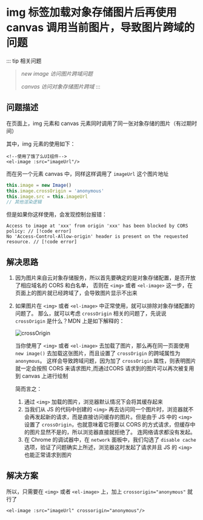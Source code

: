 # img 标签加载对象存储图片后再使用 canvas 调用当前图片，导致图片跨域的问题

::: tip 相关问题
> *new image 访问图片跨域问题*
>
> *canvas 访问对象存储图片跨域*
:::

## 问题描述

在页面上，img 元素和 canvas 元素同时调用了同一张对象存储的图片（有过期时间）

其中，img 元素的使用如下：

```vue
<!--使用了饿了么UI组件-->
<el-image :src="imageUrl"/>
```

而在另一个元素 canvas 中，同样这样调用了 `imageUrl` 这个图片地址

```js
this.image = new Image()
this.image.crossOrigin = 'anonymous'
this.image.src = this.imageUrl
// 其他渲染逻辑
```

但是如果你这样使用，会发现控制台报错：

```
Access to image at 'xxx' from origin 'xxx' has been blocked by CORS policy: // [!code error]
No 'Access-Control-Allow-origin' header is present on the requested resource. // [!code error]
```

## 解决思路

1. 因为图片来自云对象存储服务，所以首先要确定的是对象存储配置，是否开放了相应域名的 CORS 和白名单，
   否则在 `<img>` 或者 `<el-image>` 这一步，在页面上的图片就已经跨域了，会导致图片显示不出来
2. 如果图片在 `<img>` 或者 `<el-image>` 中正常使用，就可以排除对象存储配置的问题了。
   那么，就可以考虑 `crossOrigin` 相关的问题了，先说说 `crossOrigin` 是什么？MDN 上是如下解释的：

   ![crossOrigin](/images/crossOrigin.png)

   当你使用了 `<img>` 或者 `<el-image>` 去加载了图片，那么再在同一页面使用 `new image()`
   去加载这张图片，而且设置了 `crossOrigin` 的跨域属性为 `anonymous`。
   这样会导致跨域问题，因为加了 `crossOrigin` 属性，则表明图片就一定会按照 CORS 来请求图片,而通过CORS 请求到的图片可以再次被复用到
   canvas 上进行绘制

   简而言之：
    1. 通过 `<img>` 加载的图片，浏览器默认情况下会将其缓存起来
    2. 当我们从 JS 的代码中创建的 `<img>` 再去访问同一个图片时，浏览器就不会再发起新的请求，而是直接访问缓存的图片。但是由于
       JS 中的 `<img>` 设置了 `crossOrigin`，也就意味着它将要以 CORS 的方式请求，但缓存中的图片显然不是的，所以浏览器直接就拒绝了。
       连网络请求都没有发起。
    3. 在 Chrome 的调试器中，在 `network` 面板中，我们勾选了 `disable cache` 选项，验证了问题确实上所述，浏览器这时发起了请求并且
       JS 的 `<img>` 也能正常请求到图片

## 解决方案

所以，只需要在 `<img>` 或者 `<el-image>` 上，加上 `crossorigin="anonymous"` 就行了

```vue
<el-image :src="imageUrl" crossorigin="anonymous"/>
```

<vPageTips :links="[{text: '一个关于image访问图片跨域的问题', link: 'https://juejin.cn/post/6844903795726483463'}]"/>
